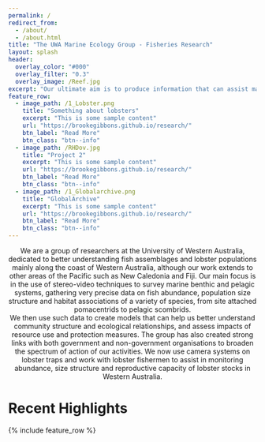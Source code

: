 ```yaml
---
permalink: /
redirect_from:
  - /about/
  - /about.html
title: "The UWA Marine Ecology Group - Fisheries Research"
layout: splash
header:
  overlay_color: "#000"
  overlay_filter: "0.3"
  overlay_image: /Reef.jpg
excerpt: "Our ultimate aim is to produce information that can assist managers and decision makers in their quest for more sustainable marine ecosystems."
feature_row:
  - image_path: /1_Lobster.png
    title: "Something about lobsters"
    excerpt: "This is some sample content"
    url: "https://brookegibbons.github.io/research/"
    btn_label: "Read More"
    btn_class: "btn--info"
  - image_path: /RHDov.jpg
    title: "Project 2"
    excerpt: "This is some sample content"
    url: "https://brookegibbons.github.io/research/"
    btn_label: "Read More"
    btn_class: "btn--info"
  - image_path: /1_Globalarchive.png
    title: "GlobalArchive"
    excerpt: "This is some sample content"
    url: "https://brookegibbons.github.io/research/"
    btn_label: "Read More"
    btn_class: "btn--info"
---
```


<center>We are a group of researchers at the University of Western Australia, dedicated to better understanding fish assemblages and lobster populations mainly along the coast of Western Australia, although our work extends to other areas of the Pacific such as New Caledonia and Fiji. Our main focus is in the use of stereo-video techniques to survey marine benthic and pelagic systems, gathering very precise data on fish abundance, population size structure and habitat associations of a variety of species, from site attached pomacentrids to pelagic scombrids. </center>
<center> </center>
<center> </center>
<center>We then use such data to create models that can help us better understand community structure and ecological relationships, and assess impacts of resource use and protection measures. The group has also created strong links with both government and non-government organisations to broaden the spectrum of action of our activities. We now use camera systems on lobster traps and work with lobster fishermen to assist in monitoring abundance, size structure and reproductive capacity of lobster stocks in Western Australia.</center>


<h1 class="aboutPhil">Recent Highlights</h1>
{% include feature_row %}

